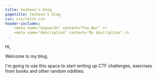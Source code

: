```yaml
---
title: techevo's blog
pagetitle: techevo's blog
css: css/retro.css
header-includes:
    <meta name="keywords" content="Foo,Bar" />
    <meta name="description" content="My description" />
...
```


Hi, 

Welcome to my blog.

I'm going to use this space to start writing up CTF challenges, exercises from books and other random oddities.
